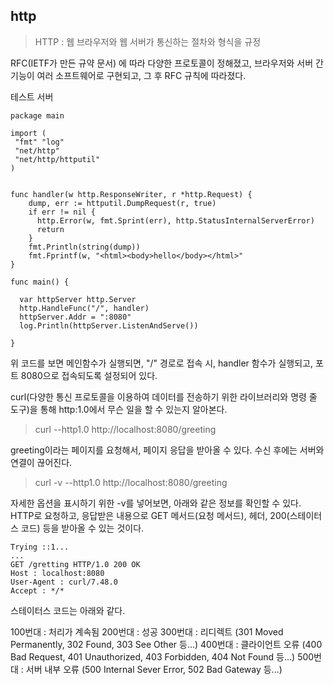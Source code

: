 http
---

> HTTP : 웹 브라우저와 웹 서버가 통신하는 절차와 형식을 규정

RFC(IETF가 만든 규약 문서) 에 따라 다양한 프로토콜이 정해졌고, 브라우저와 서버 간 기능이 여러 소프트웨어로 구현되고, 그 후 RFC 규칙에 따라졌다. 

테스트 서버
```
package main

import (
 "fmt" "log"
 "net/http"
 "net/http/httputil"
)


func handler(w http.ResponseWriter, r *http.Request) {
	dump, err := httputil.DumpRequest(r, true)
	if err != nil {
      http.Error(w, fmt.Sprint(err), http.StatusInternalServerError)
      return
    }
    fmt.Println(string(dump))
    fmt.Fprintf(w, "<html><body>hello</body></html>"
}

func main() {

  var httpServer http.Server
  http.HandleFunc("/", handler)
  httpServer.Addr = ":8080"
  log.Println(httpServer.ListenAndServe())

}
```

위 코드를 보면 메인함수가 실행되면, "/" 경로로 접속 시, handler 함수가 실행되고, 포트 8080으로 접속되도록 설정되어 있다.

curl(다양한 통신 프로토콜을 이용하여 데이터를 전송하기 위한 라이브러리와 명령 줄 도구)을 통해 http:1.0에서 무슨 일을 할 수 있는지 알아본다.

> curl --http1.0 http://localhost:8080/greeting

greeting이라는 페이지를 요청해서, 페이지 응답을 받아올 수 있다. 수신 후에는 서버와 연결이 끊어진다.

> curl -v --http1.0 http://localhost:8080/greeting

자세한 옵션을 표시하기 위한 -v를 넣어보면, 아래와 같은 정보를 확인할 수 있다. HTTP로 요청하고, 응답받은 내용으로 GET 메서드(요청 메서드), 헤더, 200(스테이터스 코드) 등을 받아올 수 있는 것이다.

```
Trying ::1...
...
GET /gretting HTTP/1.0 200 OK
Host : localhost:8080
User-Agent : curl/7.48.0
Accept : */*
```

스테이터스 코드는 아래와 같다.

100번대 : 처리가 계속됨
200번대 : 성공
300번대 : 리디렉트
(301 Moved Permanently, 302 Found, 303 See Other 등...)
400번대 : 클라이언트 오류
(400 Bad Request, 401 Unauthorized, 403 Forbidden, 404 Not Found 등...)
500번대 : 서버 내부 오류
(500 Internal Sever Error, 502 Bad Gateway 등...)
